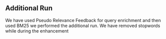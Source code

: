 ## Additional Run
We have used Pseudo Relevance Feedback for query enrichment and then used BM25 we performed the additional run. We have removed stopwords while during the enhancement 
